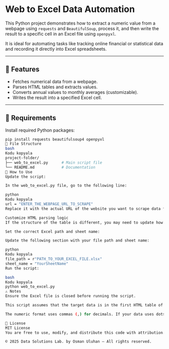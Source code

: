 # Web to Excel Data Automation

This Python project demonstrates how to extract a numeric value from a webpage using `requests` and `BeautifulSoup`, process it, and then write the result to a specific cell in an Excel file using `openpyxl`.

It is ideal for automating tasks like tracking online financial or statistical data and recording it directly into Excel spreadsheets.

---

## 📌 Features

- Fetches numerical data from a webpage.
- Parses HTML tables and extracts values.
- Converts annual values to monthly averages (customizable).
- Writes the result into a specified Excel cell.

---

## 🚀 Requirements

Install required Python packages:

```bash
pip install requests beautifulsoup4 openpyxl
📂 File Structure
bash
Kodu kopyala
project-folder/
├── web_to_excel.py      # Main script file
└── README.md            # Documentation
🧩 How to Use
Update the script:

In the web_to_excel.py file, go to the following line:

python
Kodu kopyala
url = "ENTER_THE_WEBPAGE_URL_TO_SCRAPE"
Replace it with the actual URL of the website you want to scrape data from.

Customize HTML parsing logic
If the structure of the table is different, you may need to update how the table is parsed using BeautifulSoup.

Set the correct Excel path and sheet name:

Update the following section with your file path and sheet name:

python
Kodu kopyala
file_path = r"PATH_TO_YOUR_EXCEL_FILE.xlsx"
sheet_name = "YourSheetName"
Run the script:

bash
Kodu kopyala
python web_to_excel.py
⚠️ Notes
Ensure the Excel file is closed before running the script.

This script assumes that the target data is in the first HTML table of the page.

The numeric format uses commas (,) for decimals. If your data uses dots (.), you may adjust the conversion logic.

📄 License
MIT License
You are free to use, modify, and distribute this code with attribution.

© 2025 Data Solutions Lab. by Osman Uluhan – All rights reserved.